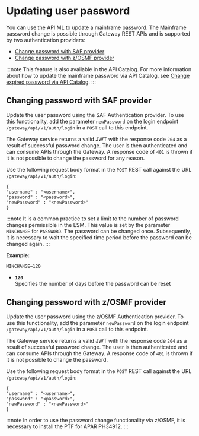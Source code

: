 # Updating user password

You can use the API ML to update a mainframe password. The Mainframe password change is possible through Gateway REST APIs and is supported by two authentication providers:

* [Change password with SAF provider](#change-password-with-saf-provider)
* [Change password with z/OSMF provider](#change-password-with-zosmf-provider)

:::note
This feature is also available in the API Catalog. For more information about how to update the mainframe password via API Catalog, see [Change expired password via API Catalog](../api-mediation-change-password-via-catalog.md).
:::

## Changing password with SAF provider

Update the user password using the SAF Authentication provider. To use this functionality, add the parameter `newPassword` on the login endpoint `/gateway/api/v1/auth/login` in a `POST` call to this endpoint. 

The Gateway service returns a valid JWT with the response code `204` as a result of successful password change. The user is then authenticated and can consume APIs through the Gateway. 
A response code of `401` is thrown if it is not possible to change the password for any reason.

Use the following request body format in the `POST` REST call against the URL `/gateway/api/v1/auth/login`:

 ```
 {
 "username" : "<username>",
 "password" : "<password>",
 "newPassword" : "<newPassword>"
}
```

:::note
It is a common practice to set a limit to the number of password changes permissible in the ESM. This value is set by the parameter `MINCHANGE` for `PASSWORD`. The password can be changed once. Subsequently, it is necessary to wait the specified time period before the password can be changed again.
:::

**Example:**

`MINCHANGE=120`

* **`120`**  
Specifies the number of days before the password can be reset

## Changing password with z/OSMF provider

Update the user password using the z/OSMF Authentication provider. To use this functionality, add the parameter `newPassword` on the login endpoint `/gateway/api/v1/auth/login` in a `POST` call to this endpoint.

The Gateway service returns a valid JWT with the response code `204` as a result of successful password change. The user is then authenticated and can consume APIs through the Gateway. A response code of `401` is thrown if it is not possible to change the password.

Use the following request body format in the `POST` REST call against the URL `/gateway/api/v1/auth/login`:

 ```
 {
 "username" : "<username>",
 "password" : "<password>",
 "newPassword" : "<newPassword>"
}
```

:::note
In order to use the password change functionality via z/OSMF, it is necessary to install the PTF for APAR PH34912.
:::